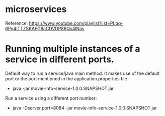 # microservices

Reference: https://www.youtube.com/playlist?list=PLqq-6Pq4lTTZSKAFG6aCDVDP86Qx4lNas

# Running multiple instances of a service in different ports.

Default way to run a service/java main method. It makes use of the default port or the port mentioned in the application.properties file
- java -jar movie-info-service-1.0.0.SNAPSHOT.jar

Run a service using a different port number: 
- java -Dserver.port=8084 -jar movie-info-service-1.0.0.SNAPSHOT.jar

